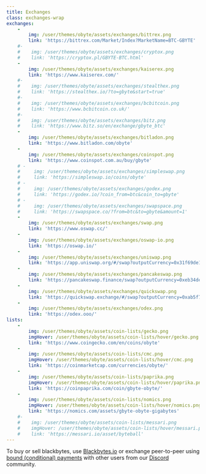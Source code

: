 ```yaml
---
title: Exchanges
class: exchanges-wrap
exchanges:
    -
        img: /user/themes/obyte/assets/exchanges/bittrex.png
        link: 'https://bittrex.com/Market/Index?MarketName=BTC-GBYTE'
    #-
    #    img: /user/themes/obyte/assets/exchanges/cryptox.png
    #    link: 'https://cryptox.pl/GBYTE-BTC.html'
    -
        img: /user/themes/obyte/assets/exchanges/kaiserex.png
        link: 'https://www.kaiserex.com/'
    #-
    #    img: /user/themes/obyte/assets/exchanges/stealthex.png
    #    link: 'https://stealthex.io/?to=gbyte&start=true'
    #-
    #    img: /user/themes/obyte/assets/exchanges/bcbitcoin.png
    #    link: 'https://www.bcbitcoin.co.uk/'
    #-
    #    img: /user/themes/obyte/assets/exchanges/bitz.png
    #    link: 'https://www.bitz.so/en/exchange/gbyte_btc'
    -
        img: /user/themes/obyte/assets/exchanges/bitladon.png
        link: 'https://www.bitladon.com/obyte'
    -
        img: /user/themes/obyte/assets/exchanges/coinspot.png
        link: 'https://www.coinspot.com.au/buy/gbyte'
    # -
    #     img: /user/themes/obyte/assets/exchanges/simpleswap.png
    #     link: 'https://simpleswap.io/coins/obyte'
    # -
    #     img: /user/themes/obyte/assets/exchanges/godex.png
    #     link: 'https://godex.io/?coin_from=btc&coin_to=gbyte'
    # -
    #     img: /user/themes/obyte/assets/exchanges/swapspace.png
    #     link: 'https://swapspace.co/?from=btc&to=gbyte&amount=1'
    -
        img: /user/themes/obyte/assets/exchanges/swap.png
        link: 'https://www.oswap.cc/'
    -
        img: /user/themes/obyte/assets/exchanges/oswap-io.png
        link: 'https://oswap.io/'
    -
        img: /user/themes/obyte/assets/exchanges/uniswap.png
        link: 'https://app.uniswap.org/#/swap?outputCurrency=0x31f69de127c8a0ff10819c0955490a4ae46fcc2a'
    -
        img: /user/themes/obyte/assets/exchanges/pancakeswap.png
        link: 'https://pancakeswap.finance/swap?outputCurrency=0xeb34de0c4b2955ce0ff1526cdf735c9e6d249d09'
    -
        img: /user/themes/obyte/assets/exchanges/quickswap.png
        link: 'https://quickswap.exchange/#/swap?outputCurrency=0xab5f7a0e20b0d056aed4aa4528c78da45be7308b'
    -
        img: /user/themes/obyte/assets/exchanges/odex.png
        link: 'https://odex.ooo/'
lists:
    -
        img: /user/themes/obyte/assets/coin-lists/gecko.png
        imgHover: /user/themes/obyte/assets/coin-lists/hover/gecko.png
        link: 'https://www.coingecko.com/en/coins/obyte'
    -
        img: /user/themes/obyte/assets/coin-lists/cmc.png
        imgHover: /user/themes/obyte/assets/coin-lists/hover/cmc.png
        link: 'https://coinmarketcap.com/currencies/obyte/'
    -
        img: /user/themes/obyte/assets/coin-lists/paprika.png
        imgHover: /user/themes/obyte/assets/coin-lists/hover/paprika.png
        link: 'https://coinpaprika.com/coin/gbyte-obyte/'
    -
        img: /user/themes/obyte/assets/coin-lists/nomics.png
        imgHover: /user/themes/obyte/assets/coin-lists/hover/nomics.png
        link: 'https://nomics.com/assets/gbyte-obyte-gigabytes'
    #-
    #    img: /user/themes/obyte/assets/coin-lists/messari.png
    #    imgHover: /user/themes/obyte/assets/coin-lists/hover/messari.png
    #    link: 'https://messari.io/asset/byteball'
---
```


<!--
You can buy or sell bytes without leaving the wallet by [chatting with a trading bot](obyte:Ar2ukVqx309sX+LoC9RVOpfATgXskt+Ser5jVr3Q2FOo@obyte.org/bb#0000).
-->

To buy or sell blackbytes, use [Blackbytes.io](https://blackbytes.io/?target=_blank&rel=noopener) or exchange peer-to-peer using [bound (conditional) payments](https://medium.com/obyte/making-p2p-great-again-fe9e20546a4a?target=_blank&rel=noopener) with other users from our [Discord](https://discord.obyte.org/?target=_blank&rel=noopener) community.
